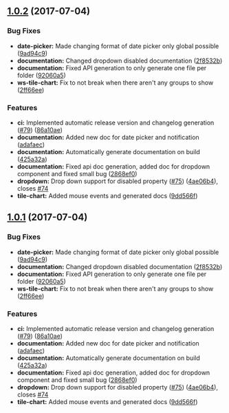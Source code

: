 <a name="1.0.2"></a>
## [1.0.2](https://github.com/wholesale-design-system/components/compare/0.3.7...v1.0.2) (2017-07-04)


### Bug Fixes

* **date-picker:** Made changing format of date picker only global possible ([9ad94c9](https://github.com/wholesale-design-system/components/commit/9ad94c9))
* **documentation:** Changed dropdown disabled documentation ([2f8532b](https://github.com/wholesale-design-system/components/commit/2f8532b))
* **documentation:** Fixed API generation to only generate one file per folder ([92060a5](https://github.com/wholesale-design-system/components/commit/92060a5))
* **ws-tile-chart:** Fix to not break when there aren't any groups to show ([2ff66ee](https://github.com/wholesale-design-system/components/commit/2ff66ee))


### Features

* **ci:** Implemented automatic release version and changelog generation ([#79](https://github.com/wholesale-design-system/components/issues/79)) ([86a10ae](https://github.com/wholesale-design-system/components/commit/86a10ae))
* **documentation:** Added new doc for date picker and notification ([adafaec](https://github.com/wholesale-design-system/components/commit/adafaec))
* **documentation:** Automatically generate documentation on build ([425a32a](https://github.com/wholesale-design-system/components/commit/425a32a))
* **documentation:** Fixed api doc generation, added doc for dropdown component and fixed small bug ([2868ef0](https://github.com/wholesale-design-system/components/commit/2868ef0))
* **dropdown:** Drop down support for disabled property ([#75](https://github.com/wholesale-design-system/components/issues/75)) ([4ae06b4](https://github.com/wholesale-design-system/components/commit/4ae06b4)), closes [#74](https://github.com/wholesale-design-system/components/issues/74)
* **tile-chart:** Added mouse events and generated docs ([9dd566f](https://github.com/wholesale-design-system/components/commit/9dd566f))



<a name="1.0.1"></a>
## [1.0.1](https://github.com/wholesale-design-system/components/compare/0.3.7...v1.0.1) (2017-07-04)


### Bug Fixes

* **date-picker:** Made changing format of date picker only global possible ([9ad94c9](https://github.com/wholesale-design-system/components/commit/9ad94c9))
* **documentation:** Changed dropdown disabled documentation ([2f8532b](https://github.com/wholesale-design-system/components/commit/2f8532b))
* **documentation:** Fixed API generation to only generate one file per folder ([92060a5](https://github.com/wholesale-design-system/components/commit/92060a5))
* **ws-tile-chart:** Fix to not break when there aren't any groups to show ([2ff66ee](https://github.com/wholesale-design-system/components/commit/2ff66ee))


### Features

* **ci:** Implemented automatic release version and changelog generation ([#79](https://github.com/wholesale-design-system/components/issues/79)) ([86a10ae](https://github.com/wholesale-design-system/components/commit/86a10ae))
* **documentation:** Added new doc for date picker and notification ([adafaec](https://github.com/wholesale-design-system/components/commit/adafaec))
* **documentation:** Automatically generate documentation on build ([425a32a](https://github.com/wholesale-design-system/components/commit/425a32a))
* **documentation:** Fixed api doc generation, added doc for dropdown component and fixed small bug ([2868ef0](https://github.com/wholesale-design-system/components/commit/2868ef0))
* **dropdown:** Drop down support for disabled property ([#75](https://github.com/wholesale-design-system/components/issues/75)) ([4ae06b4](https://github.com/wholesale-design-system/components/commit/4ae06b4)), closes [#74](https://github.com/wholesale-design-system/components/issues/74)
* **tile-chart:** Added mouse events and generated docs ([9dd566f](https://github.com/wholesale-design-system/components/commit/9dd566f))




